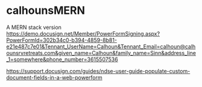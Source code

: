 # calhounsMERN
A MERN stack version
https://demo.docusign.net/Member/PowerFormSigning.aspx?PowerFormId=302b34c0-b394-4859-8b81-e21e487c7e01&Tennant_UserName=Calhoun&Tennant_Email=calhoun@calhounsrvretreats.com&given_name=Calhoun&family_name=Sinn&address_line_1=somewhere&phone_number=3615507536

https://support.docusign.com/guides/ndse-user-guide-populate-custom-document-fields-in-a-web-powerform